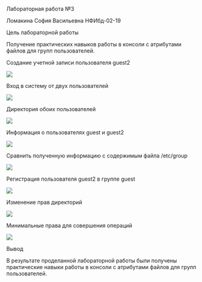 Лабораторная работа №3

Ломакина София Васильевна НФИбд-02-19

Цель лабораторной работы

Получение практических навыков работы в консоли с атрибутами файлов для групп пользователей.

Создание учетной записи пользователя guest2

![](1.png)

Вход в систему от двух пользователей

![](2.png)

Директория обоих пользователей

![](3.png)

Информация о пользователях guest и guest2

![](4.png)

Сравнить полученную информацию с содержимым файла /etc/group

![](5.png)

Регистрация пользователя guest2 в группе guest

![](6.png)

Изменение прав директорий

![](7-8.png)

Минимальные права для совершения операций

![](9.png)

Вывод

В результате проделанной лабораторной работы были получены практические навыки работы в консоли с атрибутами файлов для групп пользователей.
